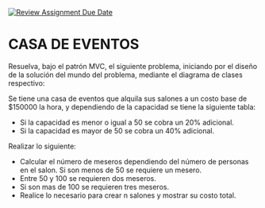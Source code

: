 [![Review Assignment Due Date](https://classroom.github.com/assets/deadline-readme-button-24ddc0f5d75046c5622901739e7c5dd533143b0c8e959d652212380cedb1ea36.svg)](https://classroom.github.com/a/U4aUo75B)
# CASA DE EVENTOS

Resuelva, bajo el patrón MVC, el siguiente problema, iniciando por el diseño de la solución del mundo del problema, mediante el diagrama de clases respectivo:

Se tiene una casa de eventos que alquila sus salones a un costo base de $150000 la hora, y dependiendo de la capacidad se tiene la siguiente tabla:
- Si la capacidad es menor o igual a 50 se cobra un 20% adicional.
- Si la capacidad es mayor de 50 se cobra un 40% adicional.

Realizar lo siguiente:
- Calcular el número de meseros dependiendo del número de personas en el salon.  Si son menos de 50 se requiere un mesero.
- Entre 50 y 100 se requieren dos meseros.
- Si son mas de 100 se requieren tres meseros.
- Realice lo necesario para crear n salones y mostrar su costo total.